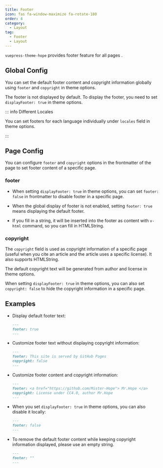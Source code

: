 ```yaml
---
title: Footer
icon: fas fa-window-maximize fa-rotate-180
order: 4
category:
  - Layout
tag:
  - Footer
  - Layout
---
```


`vuepress-theme-hope` provides footer feature for all pages <Badge text="Support page config" />.

<!-- more -->

## Global Config

You can set the default footer content and copyright information globally using `footer` and `copyright` in theme options.

The footer is not displayed by default. To display the footer, you need to set `displayFooter: true` in theme options.

::: info Different Locales

You can set footers for each language individually under `locales` field in theme options.

:::

## Page Config

You can configure `footer` and `copyright` options in the frontmatter of the page to set footer content of a specific page.

### footer

- When setting `displayFooter: true` in theme options, you can set `footer: false` in frontmatter to disable footer in a specific page.

- When the global display of footer is not enabled, setting `footer: true` means displaying the default footer.

- If you fill in a string, it will be inserted into the footer as content with `v-html` command, so you can fill in HTMLString.

### copyright

The `copyright` field is used as copyright information of a specific page (useful when you cite an article and the article uses a specific license). It also supports HTMLString.

The default copyright text will be generated from author and license in theme options.

When setting `displayFooter: true` in theme options, you can also set `copyright: false` to hide the copyright information in a specific page.

## Examples

- Display default footer text:

  ```md
  ---
  footer: true
  ---
  ```

- Customize footer text without displaying copyright information:

  ```md
  ---
  footer: This site is served by GitHub Pages
  copyright: false
  ---
  ```

- Customize footer content and copyright information:

  ```md
  ---
  footer: <a href="https://github.com/Mister-Hope"> Mr.Hope </a>
  copyright: License under CC4.0, author Mr.Hope
  ---
  ```

- When you set `displayFooter: true` in theme options, you can also disable it locally:

  ```md
  ---
  footer: false
  ---
  ```

- To remove the default footer content while keeping copyright information displayed, please use an empty string.

  ```md
  ---
  footer: ""
  ---
  ```
